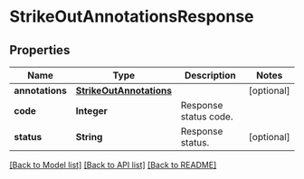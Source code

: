 ﻿
# StrikeOutAnnotationsResponse


## Properties
Name | Type | Description | Notes
------------ | ------------- | ------------- | -------------
**annotations** | [**StrikeOutAnnotations**](StrikeOutAnnotations.md) |  | [optional]
**code** | **Integer** | Response status code. | 
**status** | **String** | Response status. | [optional]


[[Back to Model list]](../README.md#documentation-for-models) [[Back to API list]](../README.md#documentation-for-api-endpoints) [[Back to README]](../README.md)


